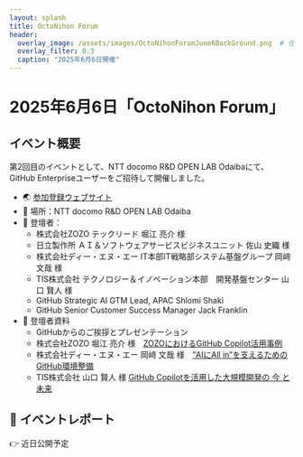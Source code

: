 ```yaml
---
layout: splash
title: OctoNihon Forum
header:
  overlay_image: /assets/images/OctoNihonForumJune6BackGround.png  # 任意の背景画像
  overlay_filter: 0.3
  caption: "2025年6月6日開催"
---
```


# 2025年6月6日「OctoNihon Forum」

## イベント概要

第2回目のイベントとして、NTT docomo R&D OPEN LAB Odaibaにて、GitHub Enterpriseユーザーをご招待して開催しました。
- 🌏 [参加登録ウェブサイト](https://github.registration.goldcast.io/events/ce987497-9c4b-4786-8f1a-e0c64837ac8d)
- 📍 場所：NTT docomo R&D OPEN LAB Odaiba
- 👥 登壇者：
  - 株式会社ZOZO テックリード 堀江 亮介 様
  - 日立製作所 ＡＩ＆ソフトウェアサービスビジネスユニット 佐山 史織 様
  - 株式会社ディー・エヌ・エー IT本部IT戦略部システム基盤グループ 岡﨑 文哉 様
  - TIS株式会社 テクノロジー＆イノベーション本部　開発基盤センター 山口 賢人 様
  - GitHub Strategic AI GTM Lead, APAC Shlomi Shaki
  - GitHub Senior Customer Success Manager Jack Franklin
- 📄 登壇者資料
  - GitHubからのご挨拶とプレゼンテーション
  - 株式会社ZOZO 堀江 亮介 様　[ZOZOにおけるGitHub Copilot活用事例](https://speakerdeck.com/horie1024/github-copilot-use-cases-at-zozo)
  - 株式会社ディー・エヌ・エー 岡﨑 文哉 様　[”AIにAll in”を支えるためのGitHub環境整備](https://www.docswell.com/s/2119490360/ZMXD76-2025-06-06-132038)
  - TIS株式会社 山口 賢人 様 [GitHub Copilotを活用した大規模開発の 今 と 未来](https://fintan.jp/page/17650/)

## 📝 イベントレポート

👉 近日公開予定
